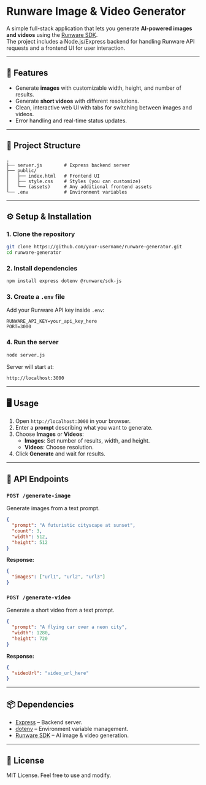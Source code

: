 # Runware Image & Video Generator

A simple full-stack application that lets you generate **AI-powered images and videos** using the [Runware SDK](https://www.npmjs.com/package/@runware/sdk-js).  
The project includes a Node.js/Express backend for handling Runware API requests and a frontend UI for user interaction.

---

## 🚀 Features
- Generate **images** with customizable width, height, and number of results.  
- Generate **short videos** with different resolutions.  
- Clean, interactive web UI with tabs for switching between images and videos.  
- Error handling and real-time status updates.  

---

## 📂 Project Structure
```
.
├── server.js        # Express backend server
├── public/
│   ├── index.html   # Frontend UI
│   ├── style.css    # Styles (you can customize)
│   └── (assets)     # Any additional frontend assets
└── .env             # Environment variables
```

---

## ⚙️ Setup & Installation

### 1. Clone the repository
```bash
git clone https://github.com/your-username/runware-generator.git
cd runware-generator
```

### 2. Install dependencies
```bash
npm install express dotenv @runware/sdk-js
```

### 3. Create a `.env` file
Add your Runware API key inside `.env`:
```env
RUNWARE_API_KEY=your_api_key_here
PORT=3000
```

### 4. Run the server
```bash
node server.js
```
Server will start at:
```
http://localhost:3000
```

---

## 🖥️ Usage
1. Open `http://localhost:3000` in your browser.  
2. Enter a **prompt** describing what you want to generate.  
3. Choose **Images** or **Videos**:  
   - **Images**: Set number of results, width, and height.  
   - **Videos**: Choose resolution.  
4. Click **Generate** and wait for results.  

---

## 📡 API Endpoints

### `POST /generate-image`
Generate images from a text prompt.
```json
{
  "prompt": "A futuristic cityscape at sunset",
  "count": 3,
  "width": 512,
  "height": 512
}
```
**Response:**
```json
{
  "images": ["url1", "url2", "url3"]
}
```

### `POST /generate-video`
Generate a short video from a text prompt.
```json
{
  "prompt": "A flying car over a neon city",
  "width": 1280,
  "height": 720
}
```
**Response:**
```json
{
  "videoUrl": "video_url_here"
}
```

---

## 📦 Dependencies
- [Express](https://expressjs.com/) – Backend server.  
- [dotenv](https://www.npmjs.com/package/dotenv) – Environment variable management.  
- [Runware SDK](https://www.npmjs.com/package/@runware/sdk-js) – AI image & video generation.  

---

## 📝 License
MIT License. Feel free to use and modify.  
